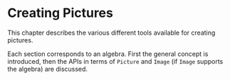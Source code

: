# Creating Pictures

This chapter describes the various different tools available for creating pictures.

Each section corresponds to an algebra. First the general concept is introduced, then the APIs in terms of `Picture` and `Image` (if `Image` supports the algebra) are discussed.
